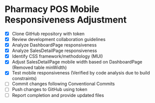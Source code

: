 # Pharmacy POS Mobile Responsiveness Adjustment

- [x] Clone GitHub repository with token
- [x] Review development collaboration guidelines
- [x] Analyze DashboardPage responsiveness
- [x] Analyze SalesDetailPage responsiveness
- [x] Identify CSS framework/methodology (MUI)
- [x] Adjust SalesDetailPage mobile width based on DashboardPage (Removed table minWidth)
- [x] Test mobile responsiveness (Verified by code analysis due to build constraints)
- [ ] Commit changes following Conventional Commits
- [ ] Push changes to GitHub using token
- [ ] Report completion and provide updated files
